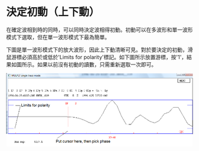 # 決定初動（上下動）

在確定波相到時的同時，可以同時決定波相得初動。初動可以在多波形和單一波形模式下選取，但在單一波形模式下最為簡單。

下圖是單一波形模式下的放大波形，因此上下動清晰可見。對於要決定的初動，滑鼠游標必須高於或低於'Limits for polarity'標記。如下圖所示放置游標，按'1'，結果如圖所示。如果以前沒有初動的讀數，只需重新選取一次即可。

![](/assets/seisan-tutorial-021.png)

